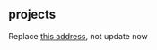 ## projects
Replace [this address](https://www.notion.so/graykode/About-Blog-9d6aa333957d4da590c3eb8c043cdf15), not update now
